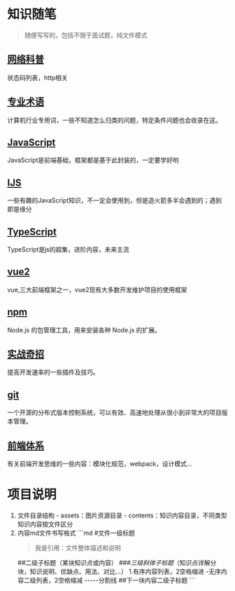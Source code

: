 # 知识随笔
  > 随便写写的，包括不限于面试题，纯文件模式 

## [网络科普](./contents/net.md)
  状态码列表，http相关

## [专业术语](./contents/term.md)
  计算机行业专用词，一些不知道怎么归类的问题，特定条件问题也会收录在这。

## [JavaScript](./contents/js.md)
  JavaScript是前端基础，框架都是基于此封装的，一定要学好哟

## [IJS](./contents/ijs.md)
  一些有趣的JavaScript知识，不一定会使用到，但是造火箭多半会遇到的；遇到即是缘分

## [TypeScript](./contents/ts.md)
  TypeScript是js的超集，进阶内容，未来主流

## [vue2](./contents/vue.md)
  vue,三大前端框架之一，vue2现有大多数开发维护项目的使用框架

## [npm](./contents/npm.md)
  Node.js 的包管理工具，用来安装各种 Node.js 的扩展。

## [实战奇招](./contents/skill.md)
  提高开发速率的一些插件及技巧。

## [git](./contents/git.md)
  一个开源的分布式版本控制系统，可以有效、高速地处理从很小到非常大的项目版本管理。

## [前端体系](./contents/engineering.md)
  有关前端开发思维的一些内容：模块化规范，webpack，设计模式...

# 项目说明
  1. 文件目录结构
    - assets：图片资源目录
    - contents：知识内容目录，不同类型知识内容按文件区分
  2. 内容md文件书写格式
    ```md
      #文件一级标题
      >我是引用：文件整体描述和说明
      <!-- 我是空白行 -->
      ##二级子标题（某块知识点或内容）
      ###*三级斜体子标题*（知识点详解分块，知识说明、优缺点、用法、对比...）
        1.有序内容列表，2空格缩进
          -无序内容二级列表，2空格缩减
      <!-- 我是空白行 -->
      -----分割线
      <!-- 我是空白行 -->
      ##下一块内容二级子标题
    ```